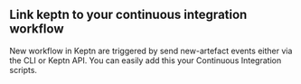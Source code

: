 ## Link keptn to your continuous integration workflow

New workflow in Keptn are triggered by send new-artefact events either via the CLI or Keptn API. You can easily add this your Continuous Integration scripts.
